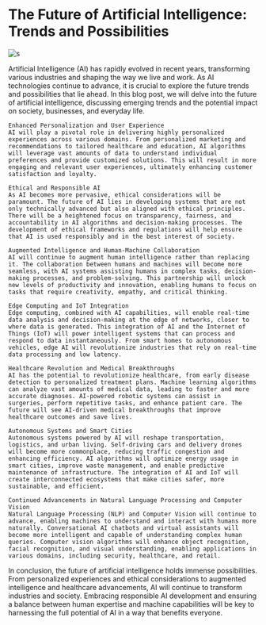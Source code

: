  # The Future of Artificial Intelligence: Trends and Possibilities

![s](https://github.com/PraveenNanda124/Technical-blogs/assets/116082827/450c3360-f6d6-497a-8604-3c6ffb85d312)


Artificial Intelligence (AI) has rapidly evolved in recent years, transforming various industries and shaping the way we live and work. As AI technologies continue to advance, it is crucial to explore the future trends and possibilities that lie ahead. In this blog post, we will delve into the future of artificial intelligence, discussing emerging trends and the potential impact on society, businesses, and everyday life.

    Enhanced Personalization and User Experience
    AI will play a pivotal role in delivering highly personalized experiences across various domains. From personalized marketing and recommendations to tailored healthcare and education, AI algorithms will leverage vast amounts of data to understand individual preferences and provide customized solutions. This will result in more engaging and relevant user experiences, ultimately enhancing customer satisfaction and loyalty.

    Ethical and Responsible AI
    As AI becomes more pervasive, ethical considerations will be paramount. The future of AI lies in developing systems that are not only technically advanced but also aligned with ethical principles. There will be a heightened focus on transparency, fairness, and accountability in AI algorithms and decision-making processes. The development of ethical frameworks and regulations will help ensure that AI is used responsibly and in the best interest of society.

    Augmented Intelligence and Human-Machine Collaboration
    AI will continue to augment human intelligence rather than replacing it. The collaboration between humans and machines will become more seamless, with AI systems assisting humans in complex tasks, decision-making processes, and problem-solving. This partnership will unlock new levels of productivity and innovation, enabling humans to focus on tasks that require creativity, empathy, and critical thinking.

    Edge Computing and IoT Integration
    Edge computing, combined with AI capabilities, will enable real-time data analysis and decision-making at the edge of networks, closer to where data is generated. This integration of AI and the Internet of Things (IoT) will power intelligent systems that can process and respond to data instantaneously. From smart homes to autonomous vehicles, edge AI will revolutionize industries that rely on real-time data processing and low latency.

    Healthcare Revolution and Medical Breakthroughs
    AI has the potential to revolutionize healthcare, from early disease detection to personalized treatment plans. Machine learning algorithms can analyze vast amounts of medical data, leading to faster and more accurate diagnoses. AI-powered robotic systems can assist in surgeries, perform repetitive tasks, and enhance patient care. The future will see AI-driven medical breakthroughs that improve healthcare outcomes and save lives.

    Autonomous Systems and Smart Cities
    Autonomous systems powered by AI will reshape transportation, logistics, and urban living. Self-driving cars and delivery drones will become more commonplace, reducing traffic congestion and enhancing efficiency. AI algorithms will optimize energy usage in smart cities, improve waste management, and enable predictive maintenance of infrastructure. The integration of AI and IoT will create interconnected ecosystems that make cities safer, more sustainable, and efficient.

    Continued Advancements in Natural Language Processing and Computer Vision
    Natural Language Processing (NLP) and Computer Vision will continue to advance, enabling machines to understand and interact with humans more naturally. Conversational AI chatbots and virtual assistants will become more intelligent and capable of understanding complex human queries. Computer vision algorithms will enhance object recognition, facial recognition, and visual understanding, enabling applications in various domains, including security, healthcare, and retail.

In conclusion, the future of artificial intelligence holds immense possibilities. From personalized experiences and ethical considerations to augmented intelligence and healthcare advancements, AI will continue to transform industries and society. Embracing responsible AI development and ensuring a balance between human expertise and machine capabilities will be key to harnessing the full potential of AI in a way that benefits everyone.
